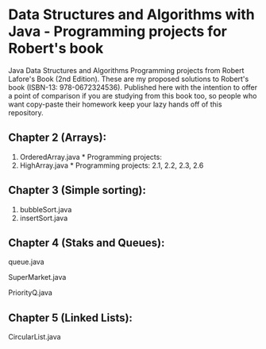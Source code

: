 # Data Structures and Algorithms with Java - Programming projects for Robert's book

Java Data Structures and Algorithms Programming projects from Robert Lafore's Book (2nd Edition). These are my proposed solutions to Robert's book (ISBN-13: 978-0672324536). Published here with the intention to offer a point of comparison if you are studying from this book too, so people who want copy-paste their homework keep your lazy hands off of this repository.


## Chapter 2 (Arrays):

  1. OrderedArray.java
    * Programming projects:
  2. HighArray.java
    * Programming projects: 2.1, 2.2, 2.3, 2.6

## Chapter 3 (Simple sorting):

 1. bubbleSort.java
 2. insertSort.java

## Chapter 4 (Staks and Queues):

queue.java

SuperMarket.java

PriorityQ.java


## Chapter 5 (Linked Lists):

CircularList.java

